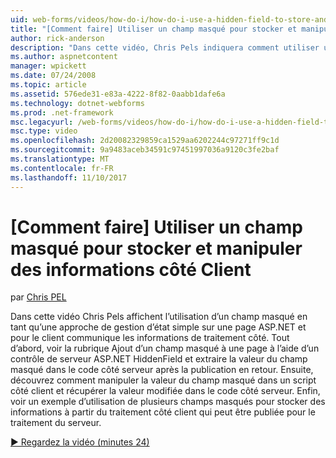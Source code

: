 ```yaml
---
uid: web-forms/videos/how-do-i/how-do-i-use-a-hidden-field-to-store-and-manipulate-client-side-information
title: "[Comment faire] Utiliser un champ masqué pour stocker et manipuler des informations côté Client | Documents Microsoft"
author: rick-anderson
description: "Dans cette vidéo, Chris Pels indiquera comment utiliser un champ masqué comme une méthode de gestion d’état simple sur une page ASP.NET et la communication côté client..."
ms.author: aspnetcontent
manager: wpickett
ms.date: 07/24/2008
ms.topic: article
ms.assetid: 576ede31-e83a-4222-8f82-0aabb1dafe6a
ms.technology: dotnet-webforms
ms.prod: .net-framework
msc.legacyurl: /web-forms/videos/how-do-i/how-do-i-use-a-hidden-field-to-store-and-manipulate-client-side-information
msc.type: video
ms.openlocfilehash: 2d20082329859ca1529aa6202244c97271ff9c1d
ms.sourcegitcommit: 9a9483aceb34591c97451997036a9120c3fe2baf
ms.translationtype: MT
ms.contentlocale: fr-FR
ms.lasthandoff: 11/10/2017
---
```

<a name="how-do-i-use-a-hidden-field-to-store-and-manipulate-client-side-information"></a>[Comment faire] Utiliser un champ masqué pour stocker et manipuler des informations côté Client
====================
par [Chris PEL](https://twitter.com/chrispels)

Dans cette vidéo Chris Pels affichent l’utilisation d’un champ masqué en tant qu’une approche de gestion d’état simple sur une page ASP.NET et pour le client communique les informations de traitement côté. Tout d’abord, voir la rubrique Ajout d’un champ masqué à une page à l’aide d’un contrôle de serveur ASP.NET HiddenField et extraire la valeur du champ masqué dans le code côté serveur après la publication en retour. Ensuite, découvrez comment manipuler la valeur du champ masqué dans un script côté client et récupérer la valeur modifiée dans le code côté serveur. Enfin, voir un exemple d’utilisation de plusieurs champs masqués pour stocker des informations à partir du traitement côté client qui peut être publiée pour le traitement du serveur.

[&#9654; Regardez la vidéo (minutes 24)](https://channel9.msdn.com/Blogs/ASP-NET-Site-Videos/how-do-i-use-a-hidden-field-to-store-and-manipulate-client-side-information)
